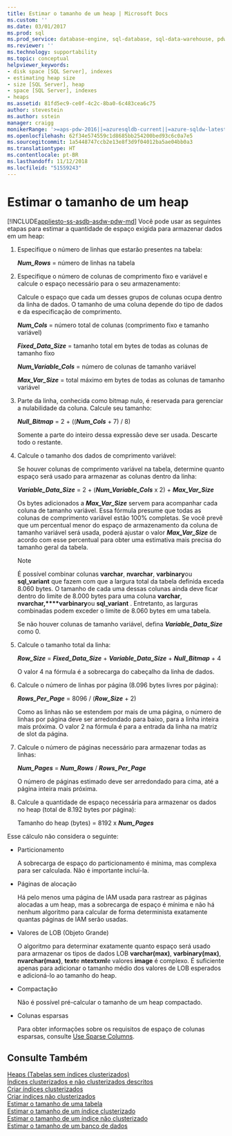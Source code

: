 ```yaml
---
title: Estimar o tamanho de um heap | Microsoft Docs
ms.custom: ''
ms.date: 03/01/2017
ms.prod: sql
ms.prod_service: database-engine, sql-database, sql-data-warehouse, pdw
ms.reviewer: ''
ms.technology: supportability
ms.topic: conceptual
helpviewer_keywords:
- disk space [SQL Server], indexes
- estimating heap size
- size [SQL Server], heap
- space [SQL Server], indexes
- heaps
ms.assetid: 81fd5ec9-ce0f-4c2c-8ba0-6c483cea6c75
author: stevestein
ms.author: sstein
manager: craigg
monikerRange: '>=aps-pdw-2016||=azuresqldb-current||=azure-sqldw-latest||>=sql-server-2016||=sqlallproducts-allversions||>=sql-server-linux-2017||=azuresqldb-mi-current'
ms.openlocfilehash: 62f34e574559c1d8685bb254200bed93c6c0a7e5
ms.sourcegitcommit: 1a5448747ccb2e13e8f3d9f04012ba5ae04bb0a3
ms.translationtype: HT
ms.contentlocale: pt-BR
ms.lasthandoff: 11/12/2018
ms.locfileid: "51559243"
---
```

# <a name="estimate-the-size-of-a-heap"></a>Estimar o tamanho de um heap
[!INCLUDE[appliesto-ss-asdb-asdw-pdw-md](../../includes/appliesto-ss-asdb-asdw-pdw-md.md)]
  Você pode usar as seguintes etapas para estimar a quantidade de espaço exigida para armazenar dados em um heap:  
  
1.  Especifique o número de linhas que estarão presentes na tabela:  
  
     ***Num_Rows***  = número de linhas na tabela  
  
2.  Especifique o número de colunas de comprimento fixo e variável e calcule o espaço necessário para o seu armazenamento:  
  
     Calcule o espaço que cada um desses grupos de colunas ocupa dentro da linha de dados. O tamanho de uma coluna depende do tipo de dados e da especificação de comprimento.  
  
     ***Num_Cols***  = número total de colunas (comprimento fixo e tamanho variável)  
  
     ***Fixed_Data_Size***  = tamanho total em bytes de todas as colunas de tamanho fixo  
  
     ***Num_Variable_Cols***  = número de colunas de tamanho variável  
  
     ***Max_Var_Size***  = total máximo em bytes de todas as colunas de tamanho variável  
  
3.  Parte da linha, conhecida como bitmap nulo, é reservada para gerenciar a nulabilidade da coluna. Calcule seu tamanho:  
  
     ***Null_Bitmap***  = 2 + ((***Num_Cols*** + 7) / 8)  
  
     Somente a parte do inteiro dessa expressão deve ser usada. Descarte todo o restante.  
  
4.  Calcule o tamanho dos dados de comprimento variável:  
  
     Se houver colunas de comprimento variável na tabela, determine quanto espaço será usado para armazenar as colunas dentro da linha:  
  
     ***Variable_Data_Size***  = 2 + (***Num_Variable_Cols*** x 2) + ***Max_Var_Size***  
  
     Os bytes adicionados a ***Max_Var_Size*** servem para acompanhar cada coluna de tamanho variável. Essa fórmula presume que todas as colunas de comprimento variável estão 100% completas. Se você prevê que um percentual menor do espaço de armazenamento da coluna de tamanho variável será usada, poderá ajustar o valor ***Max_Var_Size*** de acordo com esse percentual para obter uma estimativa mais precisa do tamanho geral da tabela.  
  
    > [!NOTE]  
    >  É possível combinar colunas **varchar**, **nvarchar**, **varbinary**ou **sql_variant** que fazem com que a largura total da tabela definida exceda 8.060 bytes. O tamanho de cada uma dessas colunas ainda deve ficar dentro do limite de 8.000 bytes para uma coluna **varchar**, **nvarchar,****varbinary**ou **sql_variant** . Entretanto, as larguras combinadas podem exceder o limite de 8.060 bytes em uma tabela.  
  
     Se não houver colunas de tamanho variável, defina ***Variable_Data_Size*** como 0.  
  
5.  Calcule o tamanho total da linha:  
  
     ***Row_Size***  = ***Fixed_Data_Size*** + ***Variable_Data_Size*** + ***Null_Bitmap*** + 4  
  
     O valor 4 na fórmula é a sobrecarga do cabeçalho da linha de dados.  
  
6.  Calcule o número de linhas por página (8.096 bytes livres por página):  
  
     ***Rows_Per_Page***  = 8096 / (***Row_Size*** + 2)  
  
     Como as linhas não se estendem por mais de uma página, o número de linhas por página deve ser arredondado para baixo, para a linha inteira mais próxima. O valor 2 na fórmula é para a entrada da linha na matriz de slot da página.  
  
7.  Calcule o número de páginas necessário para armazenar todas as linhas:  
  
     ***Num_Pages***  = ***Num_Rows*** / ***Rows_Per_Page***  
  
     O número de páginas estimado deve ser arredondado para cima, até a página inteira mais próxima.  
  
8.  Calcule a quantidade de espaço necessária para armazenar os dados no heap (total de 8.192 bytes por página):  
  
     Tamanho do heap (bytes) = 8192 x ***Num_Pages***  
  
 Esse cálculo não considera o seguinte:  
  
-   Particionamento  
  
     A sobrecarga de espaço do particionamento é mínima, mas complexa para ser calculada. Não é importante incluí-la.  
  
-   Páginas de alocação  
  
     Há pelo menos uma página de IAM usada para rastrear as páginas alocadas a um heap, mas a sobrecarga de espaço é mínima e não há nenhum algoritmo para calcular de forma determinista exatamente quantas páginas de IAM serão usadas.  
  
-   Valores de LOB (Objeto Grande)  
  
     O algoritmo para determinar exatamente quanto espaço será usado para armazenar os tipos de dados LOB **varchar(max)**, **varbinary(max)**, **nvarchar(max)**, **text**e **ntextxml**e valores **image** é complexo. É suficiente apenas para adicionar o tamanho médio dos valores de LOB esperados e adicioná-lo ao tamanho do heap.  
  
-   Compactação  
  
     Não é possível pré-calcular o tamanho de um heap compactado.  
  
-   Colunas esparsas  
  
     Para obter informações sobre os requisitos de espaço de colunas esparsas, consulte [Use Sparse Columns](../../relational-databases/tables/use-sparse-columns.md).  
  
## <a name="see-also"></a>Consulte Também  
 [Heaps &#40;Tabelas sem índices clusterizados&#41;](../../relational-databases/indexes/heaps-tables-without-clustered-indexes.md)   
 [Índices clusterizados e não clusterizados descritos](../../relational-databases/indexes/clustered-and-nonclustered-indexes-described.md)   
 [Criar índices clusterizados](../../relational-databases/indexes/create-clustered-indexes.md)   
 [Criar índices não clusterizados](../../relational-databases/indexes/create-nonclustered-indexes.md)   
 [Estimar o tamanho de uma tabela](../../relational-databases/databases/estimate-the-size-of-a-table.md)   
 [Estimar o tamanho de um índice clusterizado](../../relational-databases/databases/estimate-the-size-of-a-clustered-index.md)   
 [Estimar o tamanho de um índice não clusterizado](../../relational-databases/databases/estimate-the-size-of-a-nonclustered-index.md)   
 [Estimar o tamanho de um banco de dados](../../relational-databases/databases/estimate-the-size-of-a-database.md)  
  
  
